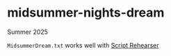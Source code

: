 # midsummer-nights-dream
Summer 2025

`MidsummerDream.txt` works well with [Script Rehearser](https://www.scriptrehearser.com/)
